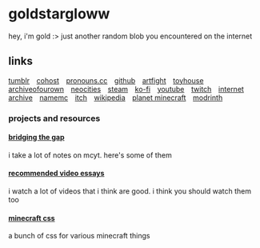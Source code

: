 # goldstargloww

hey, i'm gold :> just another random blob you encountered on the internet

## links

[tumblr](https://tumblr.com/starglowwos) [cohost](https://cohost.org/goldstargloww) [pronouns.cc](https://pronouns.cc/@starglowwOS/goldstargloww) [github](https://github.com/goldstargloww) [artfight](https://artfight.net/~goldstargloww) [toyhouse](https://toyhou.se/goldstargloww) [archiveofourown](https://archiveofourown.org/users/goldstargloww) [neocities](https://goldstargloww.neocities.org) [steam](https://steamcommunity.com/id/goldstargloww) [ko-fi](https://ko-fi.com/golstargloww) [youtube](https://youtube.com/@goldstargloww) [twitch](https://twitch.tv/goldstargloww) [internet archive](https://archive.org/details/@gold_stargloww) [namemc](https://namemc.com/profile/goldstargloww) [itch](https://goldstargloww.itch.io) [wikipedia](https://wikipedia.org/wiki/User:Goldstargloww) [planet minecraft](https://planetminecraft.com/members/goldstargloww) [modrinth](https://modrinth.com/user/goldstargloww)

### projects and resources

#### **[bridging the gap](https://sgos-bridging-the-gap.neocities.org/)**
i take a lot of notes on mcyt. here's some of them

#### **[recommended video essays](https://rentry.co/sgos-video-essay-recs)**
i watch a lot of videos that i think are good. i think you should watch them too

#### **[minecraft css](https://github.com/goldstargloww/minecraft-css)**
a bunch of css for various minecraft things
